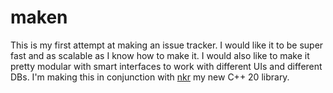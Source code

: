 # maken
This is my first attempt at making an issue tracker. I would like it to be super fast and as scalable as I know how to make it. I would also like to make it pretty modular with smart interfaces to work with different UIs and different DBs. I'm making this in conjunction with [nkr](https://github.com/r-neal-kelly/nkr) my new C++ 20 library.
